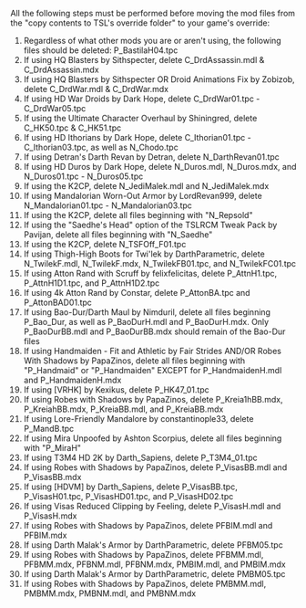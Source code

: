 All the following steps must be performed before moving the mod files from the "copy contents to TSL's override folder" to your game's override:

1. Regardless of what other mods you are or aren't using, the following files should be deleted: P_BastilaH04.tpc
2. If using HQ Blasters by Sithspecter, delete C_DrdAssassin.mdl & C_DrdAssassin.mdx
3. If using HQ Blasters by Sithspecter OR Droid Animations Fix by Zobizob, delete C_DrdWar.mdl & C_DrdWar.mdx
4. If using HD War Droids by Dark Hope, delete C_DrdWar01.tpc - C_DrdWar05.tpc
5. If using the Ultimate Character Overhaul by Shiningred, delete C_HK50.tpc & C_HK51.tpc
6. If using HD Ithorians by Dark Hope, delete C_Ithorian01.tpc - C_Ithorian03.tpc, as well as N_Chodo.tpc
7. If using Detran's Darth Revan by Detran, delete N_DarthRevan01.tpc
8. If using HD Duros by Dark Hope, delete N_Duros.mdl, N_Duros.mdx, and N_Duros01.tpc - N_Duros05.tpc
9. If using the K2CP, delete N_JediMalek.mdl and N_JediMalek.mdx
10. If using Mandalorian Worn-Out Armor by LordRevan999, delete N_Mandalorian01.tpc - N_Mandalorian03.tpc
11. If using the K2CP, delete all files beginning with "N_Repsold"
12. If using the "Saedhe's Head" option of the TSLRCM Tweak Pack by Pavijan, delete all files beginning with "N_Saedhe"
13. If using the K2CP, delete N_TSFOff_F01.tpc
14. If using Thigh-High Boots for Twi'lek by DarthParametric, delete N_TwilekF.mdl, N_TwilekF.mdx, N_TwilekFB01.tpc, and N_TwilekFC01.tpc
15. If using Atton Rand with Scruff by felixfelicitas, delete P_AttnH1.tpc, P_AttnH1D1.tpc, and P_AttnH1D2.tpc
16. If using 4k Atton Rand by Constar, delete P_AttonBA.tpc and P_AttonBAD01.tpc
17. If using Bao-Dur/Darth Maul by Nimduril, delete all files beginning P_Bao_Dur, as well as P_BaoDurH.mdl and P_BaoDurH.mdx. Only P_BaoDurBB.mdl and P_BaoDurBB.mdx should remain of the Bao-Dur files
18. If using Handmaiden - Fit and Athletic by Fair Strides AND/OR Robes With Shadows by PapaZinos, delete all files beginning with "P_Handmaid" or "P_Handmaiden" EXCEPT for P_HandmaidenH.mdl and P_HandmaidenH.mdx
19. If using [VRHK] by Kexikus, delete P_HK47_01.tpc
20. If using Robes with Shadows by PapaZinos, delete P_Kreia1hBB.mdx, P_KreiahBB.mdx, P_KreiaBB.mdl, and P_KreiaBB.mdx
21. If using Lore-Friendly Mandalore by constantinople33, delete P_MandB.tpc
22. If using Mira Unpoofed by Ashton Scorpius, delete all files beginning with "P_MiraH"
23. If using T3M4 HD 2K by Darth_Sapiens, delete P_T3M4_01.tpc
24. If using Robes with Shadows by PapaZinos, delete P_VisasBB.mdl and P_VisasBB.mdx
25. If using [HDVM] by Darth_Sapiens, delete P_VisasBB.tpc, P_VisasH01.tpc, P_VisasHD01.tpc, and P_VisasHD02.tpc
26. If using Visas Reduced Clipping by Feeling, delete P_VisasH.mdl and P_VisasH.mdx
27. If using Robes with Shadows by PapaZinos, delete PFBIM.mdl and PFBIM.mdx
28. If using Darth Malak's Armor by DarthParametric, delete PFBM05.tpc
29. If using Robes with Shadows by PapaZinos, delete PFBMM.mdl, PFBMM.mdx, PFBNM.mdl, PFBNM.mdx, PMBIM.mdl, and PMBIM.mdx
30. If using Darth Malak's Armor by DarthParametric, delete PMBM05.tpc
31. If using Robes with Shadows by PapaZinos, delete PMBMM.mdl, PMBMM.mdx, PMBNM.mdl, and PMBNM.mdx
